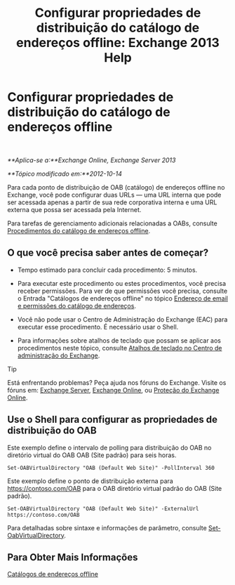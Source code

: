 ﻿---
title: 'Configurar propriedades de distribuição do catálogo de endereços offline: Exchange 2013 Help'
TOCTitle: Configurar propriedades de distribuição do catálogo de endereços offline
ms:assetid: 8df985e9-75ba-47ea-9cc3-aa98a5d8acf4
ms:mtpsurl: https://technet.microsoft.com/pt-br/library/Bb123710(v=EXCHG.150)
ms:contentKeyID: 50486091
ms.date: 05/22/2018
mtps_version: v=EXCHG.150
f1_keywords:
- Microsoft.Exchange.Management.SnapIn.Esm.Servers.ClientAccess.OabDistributionGeneralPage
ms.translationtype: MT
---

# Configurar propriedades de distribuição do catálogo de endereços offline

 

_**Aplica-se a:**Exchange Online, Exchange Server 2013_

_**Tópico modificado em:**2012-10-14_

Para cada ponto de distribuição de OAB (catálogo) de endereços offline no Exchange, você pode configurar duas URLs — uma URL interna que pode ser acessada apenas a partir de sua rede corporativa interna e uma URL externa que possa ser acessada pela Internet.

Para tarefas de gerenciamento adicionais relacionadas a OABs, consulte [Procedimentos do catálogo de endereços offline](offline-address-book-procedures-exchange-2013-help.md).

## O que você precisa saber antes de começar?

  - Tempo estimado para concluir cada procedimento: 5 minutos.

  - Para executar este procedimento ou estes procedimentos, você precisa receber permissões. Para ver de que permissões você precisa, consulte o Entrada "Catálogos de endereços offline" no tópico [Endereço de email e permissões do catálogo de endereços](email-address-and-address-book-permissions-exchange-2013-help.md).

  - Você não pode usar o Centro de Administração do Exchange (EAC) para executar esse procedimento. É necessário usar o Shell.

  - Para informações sobre atalhos de teclado que possam se aplicar aos procedimentos neste tópico, consulte [Atalhos de teclado no Centro de administração do Exchange](keyboard-shortcuts-in-the-exchange-admin-center-exchange-online-protection-help.md).


> [!TIP]
> Está enfrentando problemas? Peça ajuda nos fóruns do Exchange. Visite os fóruns em: <A href="https://go.microsoft.com/fwlink/p/?linkid=60612">Exchange Server</A>, <A href="https://go.microsoft.com/fwlink/p/?linkid=267542">Exchange Online</A>, ou <A href="https://go.microsoft.com/fwlink/p/?linkid=285351">Proteção do Exchange Online</A>.



## Use o Shell para configurar as propriedades de distribuição do OAB

Este exemplo define o intervalo de polling para distribuição do OAB no diretório virtual do OAB OAB (Site padrão) para seis horas.

    Set-OABVirtualDirectory "OAB (Default Web Site)" -PollInterval 360

Este exemplo define o ponto de distribuição externa para https://contoso.com/OAB para o OAB diretório virtual padrão do OAB (Site padrão).

    Set-OABVirtualDirectory "OAB (Default Web Site)" -ExternalUrl https://contoso.com/OAB

Para detalhadas sobre sintaxe e informações de parâmetro, consulte [Set-OabVirtualDirectory](https://technet.microsoft.com/pt-br/library/bb124707\(v=exchg.150\)).

## Para Obter Mais Informações

[Catálogos de endereços offline](offline-address-books-exchange-2013-help.md)


